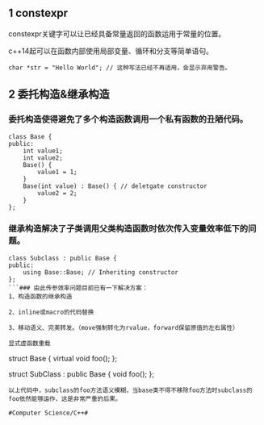 ## 1 constexpr
constexpr关键字可以让已经具备常量返回的函数运用于常量的位置。

c++14起可以在函数内部使用局部变量、循环和分支等简单语句。

```
char *str = "Hello World"; // 这种写法已经不再适用，会显示弃用警告。
```

## 2 委托构造&继承构造

### 委托构造使得避免了多个构造函数调用一个私有函数的丑陋代码。

```
class Base {
public:
	int value1;
	int value2;
	Base() {
		value1 = 1;
	}
	Base(int value) : Base() { // deletgate constructor
		value2 = 2;
	}
};
```

### 继承构造解决了子类调用父类构造函数时依次传入变量效率低下的问题。

```
class Subclass : public Base {
public:
	using Base::Base; // Inheriting constructor
};
```### 由此传参效率问题目前已有一下解决方案：
1、构造函数的继承构造

2、inline或macro的代码替换

3、移动语义、完美转发。（move强制转化为rvalue，forward保留原值的左右属性）

显式虚函数重载

```
struct Base {
	virtual void foo();
};

struct SubClass : public Base {
	void foo();
};
```
以上代码中，subclass的foo方法语义模糊，当base类不得不移除foo方法时subclass的foo依然能够运作，这是非常严重的后果。

#Computer Science/C++#